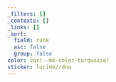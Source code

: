 ```yaml
---
_filters: []
_contexts: []
_links: []
_sort:
  field: rank
  asc: false
  group: false
color: var(--mk-color-turquoise)
sticker: lucide//dna
---
```

